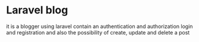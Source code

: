 # Laravel blog

it is a blogger using laravel contain an authentication and authorization login and registration and also the possibility of create, update and delete a post